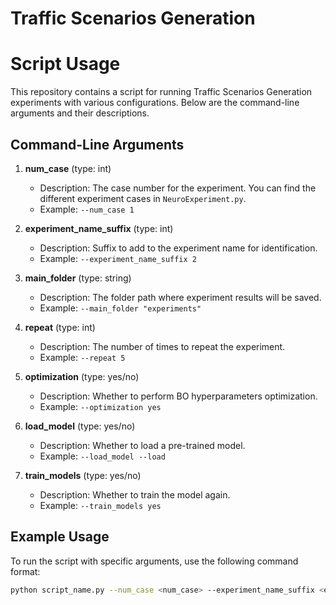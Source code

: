 # Traffic Scenarios Generation


# Script Usage

This repository contains a script for running Traffic Scenarios Generation experiments with various configurations. Below are the command-line arguments and their descriptions.

## Command-Line Arguments

1. **num_case** (type: int)
    - Description: The case number for the experiment. You can find the different experiment cases in `NeuroExperiment.py`.
    - Example: `--num_case 1`

2. **experiment_name_suffix** (type: int)
    - Description: Suffix to add to the experiment name for identification.
    - Example: `--experiment_name_suffix 2`

3. **main_folder** (type: string)
    - Description: The folder path where experiment results will be saved.
    - Example: `--main_folder "experiments"`

4. **repeat** (type: int)
    - Description: The number of times to repeat the experiment.
    - Example: `--repeat 5`

5. **optimization** (type: yes/no)
    - Description: Whether to perform BO hyperparameters optimization.
    - Example: `--optimization yes`

6. **load_model** (type: yes/no)
    - Description: Whether to load a pre-trained model.
    - Example: `--load_model --load`

7. **train_models** (type: yes/no)
    - Description: Whether to train the model again.
    - Example: `--train_models yes`

## Example Usage

To run the script with specific arguments, use the following command format:

```sh
python script_name.py --num_case <num_case> --experiment_name_suffix <experiment_name_suffix> --main_folder <main_folder> --repeat <repeat> --optimization <optimization> --load_model <load_model> --train_models <train_models>
